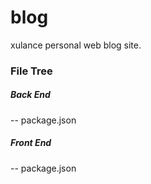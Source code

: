 # blog
xulance personal web blog site.

### File Tree
##### Back End
-- package.json

##### Front End
-- package.json
